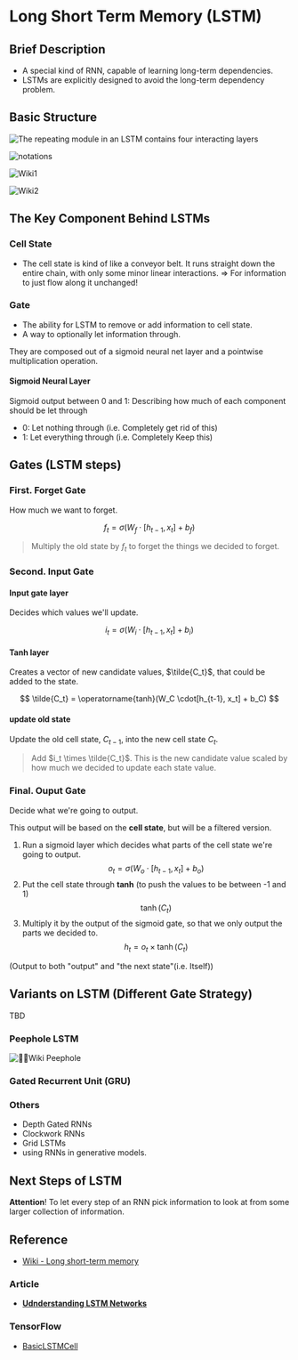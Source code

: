 # Long Short Term Memory (LSTM)

## Brief Description

* A special kind of RNN, capable of learning long-term dependencies.
* LSTMs are explicitly designed to avoid the long-term dependency problem.

## Basic Structure

![The repeating module in an LSTM contains four interacting layers](https://colah.github.io/posts/2015-08-Understanding-LSTMs/img/LSTM3-chain.png)

![notations](https://colah.github.io/posts/2015-08-Understanding-LSTMs/img/LSTM2-notation.png)

![Wiki1](https://upload.wikimedia.org/wikipedia/commons/thumb/6/63/Long_Short-Term_Memory.svg/800px-Long_Short-Term_Memory.svg.png)

![Wiki2](https://upload.wikimedia.org/wikipedia/commons/thumb/3/3b/The_LSTM_cell.png/800px-The_LSTM_cell.png)

## The Key Component Behind LSTMs

### Cell State

* The cell state is kind of like a conveyor belt. It runs straight down the entire chain, with only some minor linear interactions. => For information to just flow along it unchanged!

### Gate

* The ability for LSTM to remove or add information to cell state.
* A way to optionally let information through.

They are composed out of a sigmoid neural net layer and a pointwise multiplication operation.

#### Sigmoid Neural Layer

Sigmoid output between 0 and 1: Describing how much of each component should be let through

* 0: Let nothing through (i.e. Completely get rid of this)
* 1: Let everything through (i.e. Completely Keep this)

## Gates (LSTM steps)

### First. Forget Gate

How much we want to forget.

$$
f_t = \sigma(W_f \cdot [h_{t-1}, x_t] + b_f)
$$

> Multiply the old state by $f_t$ to forget the things we decided to forget.

### Second. Input Gate

#### Input gate layer

Decides which values we'll update.

$$
i_t = \sigma(W_i \cdot [h_{t-1}, x_t] + b_i)
$$

#### Tanh layer

Creates a vector of new candidate values, $\tilde{C_t}$, that could be added to the state.

$$
\tilde{C_t} = \operatorname{tanh}(W_C \cdot[h_{t-1}, x_t] + b_C)
$$

#### update old state

Update the old cell state, $C_{t-1}$, into the new cell state $C_t$.

> Add $i_t \times \tilde{C_t}$. This is the new candidate value scaled by how much we decided to update each state value.

### Final. Ouput Gate

Decide what we're going to output.

This output will be based on the **cell state**, but will be a filtered version.

1. Run a sigmoid layer which decides what parts of the cell state we're going to output.
    $$
    o_t = \sigma(W_o \cdot [h_{t-1}, x_t] + b_o)
    $$
2. Put the cell state through **tanh** (to push the values to be between -1 and 1)
    $$
    \operatorname{tanh}(C_t)
    $$
3. Multiply it by the output of the sigmoid gate, so that we only output the parts we decided to.
    $$
    h_t = o_t \times \operatorname{tanh}(C_t)
    $$

(Output to both "output" and "the next state"(i.e. Itself))

## Variants on LSTM (Different Gate Strategy)

TBD

### Peephole LSTM

![Wiki Peephole](https://upload.wikimedia.org/wikipedia/commons/thumb/5/53/Peephole_Long_Short-Term_Memory.svg/300px-Peephole_Long_Short-Term_Memory.svg.png)

### Gated Recurrent Unit (GRU)

### Others

* Depth Gated RNNs
* Clockwork RNNs
* Grid LSTMs
* using RNNs in generative models.

## Next Steps of LSTM

**Attention**! To let every step of an RNN pick information to look at from some larger collection of information.

## Reference

* [Wiki - Long short-term memory](https://en.wikipedia.org/wiki/Long_short-term_memory)

### Article

* [**Udnderstanding LSTM Networks**](https://colah.github.io/posts/2015-08-Understanding-LSTMs/)

### TensorFlow

* [BasicLSTMCell](https://www.tensorflow.org/api_docs/python/tf/nn/rnn_cell/BasicLSTMCell)
